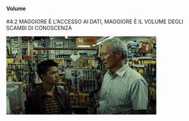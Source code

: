 #### Volume

<span class="tesi">#4.2 MAGGIORE È L'ACCESSO AI DATI, MAGGIORE È IL VOLUME DEGLI SCAMBI DI CONOSCENZA</span>

![Gran Torino](../assets/images/grantorino10.gif ':size=450x100%')
